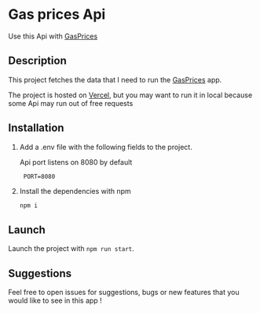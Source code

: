 # Gas prices Api

Use this Api with [GasPrices](https://github.com/titi0267/GasPrices)

## Description

This project fetches the data that I need to run the [GasPrices](https://github.com/titi0267/GasPrices) app.

The project is hosted on [Vercel](https://vercel.com/dashboard), but you may want to run it in local because some Api may run out of free requests

## Installation

1. Add a .env file with the following fields to the project.

   Api port listens on 8080 by default

   ```.env
    PORT=8080
   ```

2. Install the dependencies with npm

   ```bash
   npm i
   ```

## Launch

Launch the project with
`npm run start`.

## Suggestions

Feel free to open issues for suggestions, bugs or new features that you would like to see in this app !
